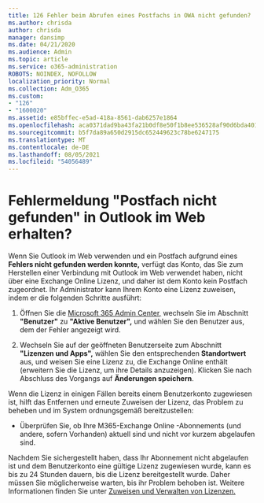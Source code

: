 ```yaml
---
title: 126 Fehler beim Abrufen eines Postfachs in OWA nicht gefunden?
ms.author: chrisda
author: chrisda
manager: dansimp
ms.date: 04/21/2020
ms.audience: Admin
ms.topic: article
ms.service: o365-administration
ROBOTS: NOINDEX, NOFOLLOW
localization_priority: Normal
ms.collection: Adm_O365
ms.custom:
- "126"
- "1600020"
ms.assetid: e85bffec-e5ad-418a-8561-dab6257e1864
ms.openlocfilehash: aca0371dad9ba43fa21b0df8e50f1b8ee536528af90d6bda401995c6e5796be4
ms.sourcegitcommit: b5f7da89a650d2915dc652449623c78be6247175
ms.translationtype: MT
ms.contentlocale: de-DE
ms.lasthandoff: 08/05/2021
ms.locfileid: "54056489"
---
```

# <a name="getting-a-mailbox-not-found-error-in-outlook-on-the-web"></a>Fehlermeldung "Postfach nicht gefunden" in Outlook im Web erhalten?

Wenn Sie Outlook im Web verwenden und ein Postfach aufgrund eines **Fehlers nicht gefunden werden konnte,** verfügt das Konto, das Sie zum Herstellen einer Verbindung mit Outlook im Web verwendet haben, nicht über eine Exchange Online Lizenz, und daher ist dem Konto kein Postfach zugeordnet. Ihr Administrator kann Ihrem Konto eine Lizenz zuweisen, indem er die folgenden Schritte ausführt:

1. Öffnen Sie die [Microsoft 365 Admin Center,](https://portal.office.com/adminportal/home#/homepage) wechseln Sie im Abschnitt **"Benutzer"** zu **"Aktive Benutzer",** und wählen Sie den Benutzer aus, dem der Fehler angezeigt wird.

2. Wechseln Sie auf der geöffneten Benutzerseite zum Abschnitt **"Lizenzen und Apps",** wählen Sie den entsprechenden **Standortwert** aus, und weisen Sie eine Lizenz zu, die Exchange Online enthält (erweitern Sie die Lizenz, um ihre Details anzuzeigen). Klicken Sie nach Abschluss des Vorgangs auf **Änderungen speichern**.

Wenn die Lizenz in einigen Fällen bereits einem Benutzerkonto zugewiesen ist, hilft das Entfernen und erneute Zuweisen der Lizenz, das Problem zu beheben und im System ordnungsgemäß bereitzustellen: 

- Überprüfen Sie, ob Ihre M365-Exchange Online -Abonnements (und andere, sofern Vorhanden) aktuell sind und nicht vor kurzem abgelaufen sind.

Nachdem Sie sichergestellt haben, dass Ihr Abonnement nicht abgelaufen ist und dem Benutzerkonto eine gültige Lizenz zugewiesen wurde, kann es bis zu 24 Stunden dauern, bis die Lizenz bereitgestellt wurde. Daher müssen Sie möglicherweise warten, bis ihr Problem behoben ist. Weitere Informationen finden Sie unter [Zuweisen und Verwalten von Lizenzen.](https://docs.microsoft.com/deployoffice/overview-licensing-activation-microsoft-365-apps#assign-and-manage-licenses)